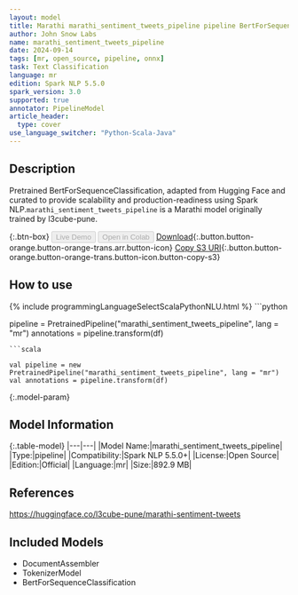 ```yaml
---
layout: model
title: Marathi marathi_sentiment_tweets_pipeline pipeline BertForSequenceClassification from l3cube-pune
author: John Snow Labs
name: marathi_sentiment_tweets_pipeline
date: 2024-09-14
tags: [mr, open_source, pipeline, onnx]
task: Text Classification
language: mr
edition: Spark NLP 5.5.0
spark_version: 3.0
supported: true
annotator: PipelineModel
article_header:
  type: cover
use_language_switcher: "Python-Scala-Java"
---
```


## Description

Pretrained BertForSequenceClassification, adapted from Hugging Face and curated to provide scalability and production-readiness using Spark NLP.`marathi_sentiment_tweets_pipeline` is a Marathi model originally trained by l3cube-pune.

{:.btn-box}
<button class="button button-orange" disabled>Live Demo</button>
<button class="button button-orange" disabled>Open in Colab</button>
[Download](https://s3.amazonaws.com/auxdata.johnsnowlabs.com/public/models/marathi_sentiment_tweets_pipeline_mr_5.5.0_3.0_1726348348910.zip){:.button.button-orange.button-orange-trans.arr.button-icon}
[Copy S3 URI](s3://auxdata.johnsnowlabs.com/public/models/marathi_sentiment_tweets_pipeline_mr_5.5.0_3.0_1726348348910.zip){:.button.button-orange.button-orange-trans.button-icon.button-copy-s3}

## How to use



<div class="tabs-box" markdown="1">
{% include programmingLanguageSelectScalaPythonNLU.html %}
```python

pipeline = PretrainedPipeline("marathi_sentiment_tweets_pipeline", lang = "mr")
annotations =  pipeline.transform(df)   

```
```scala

val pipeline = new PretrainedPipeline("marathi_sentiment_tweets_pipeline", lang = "mr")
val annotations = pipeline.transform(df)

```
</div>

{:.model-param}
## Model Information

{:.table-model}
|---|---|
|Model Name:|marathi_sentiment_tweets_pipeline|
|Type:|pipeline|
|Compatibility:|Spark NLP 5.5.0+|
|License:|Open Source|
|Edition:|Official|
|Language:|mr|
|Size:|892.9 MB|

## References

https://huggingface.co/l3cube-pune/marathi-sentiment-tweets

## Included Models

- DocumentAssembler
- TokenizerModel
- BertForSequenceClassification